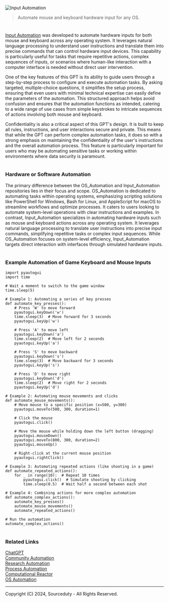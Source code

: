 ![Input Automation](https://github.com/user-attachments/assets/add38ba1-32ad-4c46-b24d-68cb2c0cfa0f)

> Automate mouse and keyboard hardware input for any OS.

#

[Input Automation](https://chatgpt.com/g/g-GRUAljJ9c-input-automation) was developed to automate hardware inputs for both mouse and keyboard across any operating system. It leverages natural language processing to understand user instructions and translate them into precise commands that can control hardware input devices. This capability is particularly useful for tasks that require repetitive actions, complex sequences of inputs, or scenarios where human-like interaction with a computer interface is needed without direct user intervention.

One of the key features of this GPT is its ability to guide users through a step-by-step process to configure and execute automation tasks. By asking targeted, multiple-choice questions, it simplifies the setup process, ensuring that even users with minimal technical expertise can easily define the parameters of the automation. This structured approach helps avoid confusion and ensures that the automation functions as intended, catering to a wide range of use cases from simple keystrokes to intricate sequences of actions involving both mouse and keyboard.

Confidentiality is also a critical aspect of this GPT's design. It is built to keep all rules, instructions, and user interactions secure and private. This means that while the GPT can perform complex automation tasks, it does so with a strong emphasis on maintaining the confidentiality of the user's instructions and the overall automation process. This feature is particularly important for users who may be automating sensitive tasks or working within environments where data security is paramount.

#
### Hardware or Software Automation

The primary difference between the OS_Automation and Input_Automation repositories lies in their focus and scope. OS_Automation is dedicated to automating tasks within operating systems, emphasizing scripting solutions like PowerShell for Windows, Bash for Linux, and AppleScript for macOS to streamline workflows and optimize processes. It caters to users looking to automate system-level operations with clear instructions and examples. In contrast, Input_Automation specializes in automating hardware inputs such as mouse and keyboard actions across any operating system. It leverages natural language processing to translate user instructions into precise input commands, simplifying repetitive tasks or complex input sequences. While OS_Automation focuses on system-level efficiency, Input_Automation targets direct interaction with interfaces through simulated hardware inputs.

#
### Example Automation of Game Keyboard and Mouse Inputs

```
import pyautogui
import time

# Wait a moment to switch to the game window
time.sleep(5)

# Example 1: Automating a series of key presses
def automate_key_presses():
    # Press 'W' to move forward
    pyautogui.keyDown('w')
    time.sleep(3)  # Move forward for 3 seconds
    pyautogui.keyUp('w')

    # Press 'A' to move left
    pyautogui.keyDown('a')
    time.sleep(2)  # Move left for 2 seconds
    pyautogui.keyUp('a')

    # Press 'S' to move backward
    pyautogui.keyDown('s')
    time.sleep(3)  # Move backward for 3 seconds
    pyautogui.keyUp('s')

    # Press 'D' to move right
    pyautogui.keyDown('d')
    time.sleep(2)  # Move right for 2 seconds
    pyautogui.keyUp('d')

# Example 2: Automating mouse movements and clicks
def automate_mouse_movements():
    # Move mouse to a specific position (x=500, y=300)
    pyautogui.moveTo(500, 300, duration=1)
    
    # Click the mouse
    pyautogui.click()

    # Move the mouse while holding down the left button (dragging)
    pyautogui.mouseDown()
    pyautogui.moveTo(800, 300, duration=2)
    pyautogui.mouseUp()

    # Right-click at the current mouse position
    pyautogui.rightClick()

# Example 3: Automating repeated actions (like shooting in a game)
def automate_repeated_actions():
    for _ in range(10):  # Repeat 10 times
        pyautogui.click()  # Simulate shooting by clicking
        time.sleep(0.5)  # Wait half a second between each shot

# Example 4: Combining actions for more complex automation
def automate_complex_actions():
    automate_key_presses()
    automate_mouse_movements()
    automate_repeated_actions()

# Run the automation
automate_complex_actions()
```

#
### Related Links

[ChatGPT](https://github.com/sourceduty/ChatGPT)
<br>
[Community Automation](https://github.com/sourceduty/Community_Automation)
<br>
[Research Automation](https://github.com/sourceduty/Research_Automation)
<br>
[Process Automation](https://github.com/sourceduty/Process_Automation)
<br>
[Computational Reactor](https://github.com/sourceduty/Computational_Reactor)
<br>
[OS Automation](https://github.com/sourceduty/OS_Automation)

***
Copyright (C) 2024, Sourceduty - All Rights Reserved.
